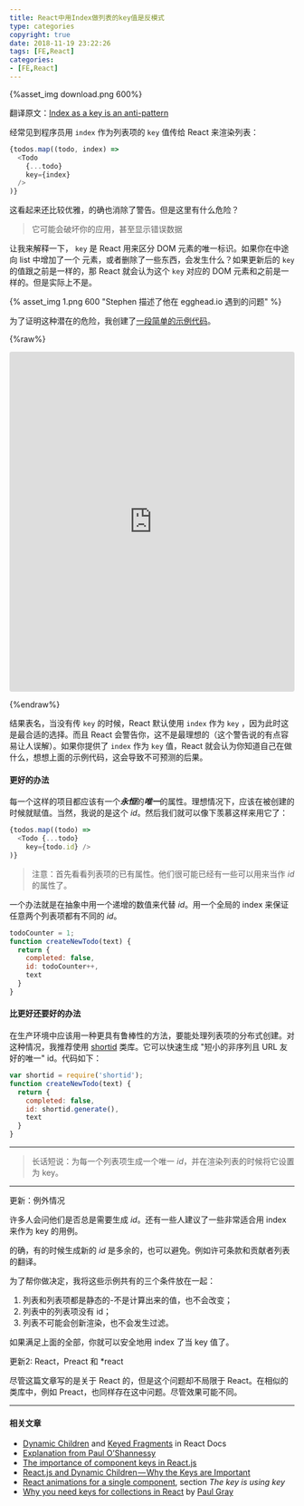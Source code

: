 ```yaml
---
title: React中用Index做列表的key值是反模式
type: categories
copyright: true
date: 2018-11-19 23:22:26
tags: [FE,React]
categories: 
- [FE,React]
---
```


{%asset_img download.png 600%}

翻译原文：[Index as a key is an anti-pattern](https://medium.com/@robinpokorny/index-as-a-key-is-an-anti-pattern-e0349aece318) 

经常见到程序员用 `index` 作为列表项的 `key` 值传给 React 来渲染列表：

```js
{todos.map((todo, index) =>
  <Todo
    {...todo}
    key={index}
  />
)}
```

这看起来还比较优雅，的确也消除了警告。但是这里有什么危险？

<!--more-->

> 它可能会破坏你的应用，甚至显示错误数据

让我来解释一下， `key` 是 React 用来区分 DOM 元素的唯一标识。如果你在中途向 list 中增加了一个 元素，或者删除了一些东西，会发生什么？如果更新后的 `key` 的值跟之前是一样的，那 React 就会认为这个 `key` 对应的 DOM 元素和之前是一样的。但是实际上不是。



{% asset_img 1.png 600 "Stephen 描述了他在 egghead.io 遇到的问题" %}



为了证明这种潜在的危险，我创建了[一段简单的示例代码](https://codesandbox.io/s/8px1nw4km9?autoresize=1)。

{%raw%}

<iframe src="https://codesandbox.io/embed/8px1nw4km9?autoresize=1&view=preview" style="width:100%; height:600px; border:0; border-radius: 4px; overflow:hidden;" sandbox="allow-modals allow-forms allow-popups allow-scripts allow-same-origin"></iframe>

{%endraw%}



结果表名，当没有传 `key` 的时候，React 默认使用 `index` 作为 `key` ，因为此时这是最合适的选择。而且 React 会警告你，这不是最理想的（这个警告说的有点容易让人误解）。如果你提供了 `index` 作为 `key` 值，React 就会认为你知道自己在做什么，想想上面的示例代码，这会导致不可预测的后果。

#### 更好的办法

每一个这样的项目都应该有一个***永恒***的***唯一***的属性。理想情况下，应该在被创建的时候就赋值。当然，我说的是这个 *id*。然后我们就可以像下羡慕这样来用它了：

```js
{todos.map((todo) =>
  <Todo {...todo}
    key={todo.id} />
)}
```

> 注意：首先看看列表项的已有属性。他们很可能已经有一些可以用来当作 *id* 的属性了。

一个办法就是在抽象中用一个递增的数值来代替 *id*。用一个全局的 index 来保证任意两个列表项都有不同的 *id*。 

```js
todoCounter = 1;
function createNewTodo(text) {
  return {
    completed: false,
    id: todoCounter++,
    text
  }
}
```

#### 比更好还要好的办法

在生产环境中应该用一种更具有鲁棒性的方法，要能处理列表项的分布式创建。对这种情况，我推荐使用 [shortid](https://www.npmjs.com/package/shortid) 类库。它可以快速生成 "短小的非序列且 URL 友好的唯一" id。代码如下：

```js
var shortid = require('shortid');
function createNewTodo(text) {
  return {
    completed: false,
    id: shortid.generate(),
    text
  }
}
```

------

> 长话短说：为每一个列表项生成一个唯一 *id*，并在渲染列表的时候将它设置为 key。

------

更新：例外情况

许多人会问他们是否总是需要生成 *id*。还有一些人建议了一些非常适合用 index 来作为 key 的用例。

的确，有的时候生成新的 *id* 是多余的，也可以避免。例如许可条款和贡献者列表的翻译。

为了帮你做决定，我将这些示例共有的三个条件放在一起：

1. 列表和列表项都是静态的-不是计算出来的值，也不会改变；
2. 列表中的列表项没有 id；
3. 列表不可能会创新渲染，也不会发生过滤。

如果满足上面的全部，你就可以安全地用 index 了当 key 值了。

更新2: React，Preact 和 *react

尽管这篇文章写的是关于 React 的，但是这个问题却不局限于 React。在相似的类库中，例如 Preact，也同样存在这中问题。尽管效果可能不同。

------

#### 相关文章

- [Dynamic Children](https://facebook.github.io/react/docs/multiple-components.html#dynamic-children) and [Keyed Fragments](https://facebook.github.io/react/docs/create-fragment.html) in React Docs
- [Explanation from Paul O’Shannessy](https://github.com/facebook/react/issues/1342#issuecomment-39230939)
- [The importance of component keys in React.js](https://coderwall.com/p/jdybeq/the-importance-of-component-keys-in-react-js)
- [React.js and Dynamic Children — Why the Keys are Important](http://blog.arkency.com/2014/10/react-dot-js-and-dynamic-children-why-the-keys-are-important/)
- [React animations for a single component](http://unitstep.net/blog/2015/03/03/using-react-animations-to-transition-between-ui-states/), section *The key is using key*
- [Why you need keys for collections in React](https://paulgray.net/keys-in-react/) by [Paul Gray](https://medium.com/@pfgray)